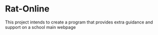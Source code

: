 # Rat-Online

This project intends to create a program that provides extra guidance and support on a school main webpage
